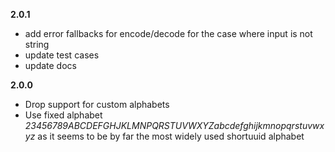 **2.0.1**

* add error fallbacks for encode/decode for the case where input is not string
* update test cases
* update docs

**2.0.0**

* Drop support for custom alphabets
* Use fixed alphabet _23456789ABCDEFGHJKLMNPQRSTUVWXYZabcdefghijkmnopqrstuvwxyz_ as it seems to be by far the most widely used shortuuid alphabet